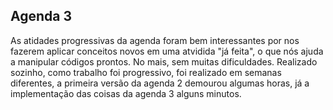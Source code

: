 ## Agenda 3

As atidades progressivas da agenda foram bem interessantes por nos fazerem aplicar conceitos novos em uma atvidida "já feita", o que nós ajuda a manipular códigos prontos. No mais, sem muitas dificuldades. Realizado sozinho, como trabalho foi progressivo, foi realizado em semanas diferentes, a primeira versão da agenda 2 demourou algumas horas, já a implementação das coisas da agenda 3 alguns minutos.